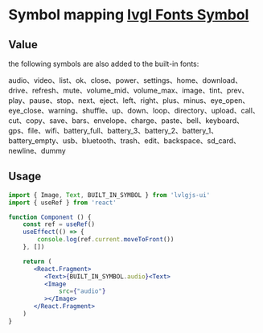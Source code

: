 # Symbol mapping [lvgl Fonts Symbol](https://docs.lvgl.io/master/overview/font.html)

## Value
the following symbols are also added to the built-in fonts:

audio、video、list、ok、close、power、settings、home、download、drive、refresh、mute、volume_mid、volume_max、image、tint、prev、play、pause、stop、next、eject、left、right、plus、minus、eye_open、eye_close、warning、shuffle、up、down、loop、directory、upload、call、cut、copy、save、bars、envelope、charge、paste、bell、keyboard、gps、file、wifi、battery_full、battery_3、battery_2、battery_1、battery_empty、usb、bluetooth、trash、edit、backspace、sd_card、newline、dummy

## Usage
```jsx
import { Image, Text, BUILT_IN_SYMBOL } from 'lvlgjs-ui'
import { useRef } from 'react'

function Component () {
    const ref = useRef()
    useEffect(() => {
        console.log(ref.current.moveToFront())
    }, [])

    return (
       <React.Fragment>
          <Text>{BUILT_IN_SYMBOL.audio}<Text>
          <Image
              src={"audio"}
          ></Image>
       </React.Fragment>
    )
}
```